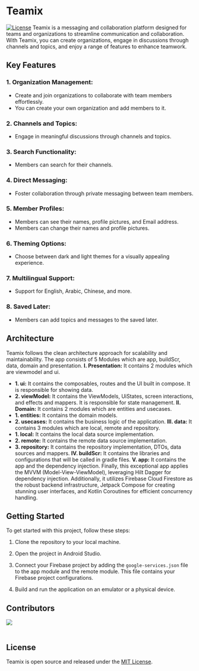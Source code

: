 # Teamix
[![License](https://img.shields.io/badge/License-MIT-blue.svg)](LICENSE)
Teamix is a messaging and collaboration platform designed for teams and organizations to streamline communication and collaboration.
With Teamix, you can create organizations, engage in discussions through channels and topics, and enjoy a range of features to enhance teamwork.
## Key Features
### 1. Organization Management:
- Create and join organizations to collaborate with team members effortlessly.
- You can create your own organization and add members to it.
### 2. Channels and Topics:
- Engage in meaningful discussions through channels and topics.
### 3. Search Functionality:
- Members can search for their channels.
### 4. Direct Messaging:
- Foster collaboration through private messaging between team members.
### 5. Member Profiles:
- Members can see their names, profile pictures, and Email address.
- Members can change their names and profile pictures.
### 6. Theming Options:
- Choose between dark and light themes for a visually appealing experience.
### 7. Multilingual Support:
- Support for English, Arabic, Chinese, and more.
### 8. Saved Later:
- Members can add topics and messages to the saved later.
## Architecture
Teamix follows the clean architecture approach for scalability and maintainability. The app consists of 5 Modules which are app, buildScr, data, domain and presentation.
**I. Presentation:** It contains 2 modules which are viewmodel and ui.
  - **1. ui:** It contains the composables, routes and the UI built in compose. It is responsible for showing data.
  - **2. viewModel:** It contains the ViewModels, UiStates, screen interactions, and effects and mappers. It is responsible for state management.
**II. Domain:** It contains 2 modules which are entities and usecases.
  - **1. entities:** It contains the domain models.
  - **2. usecases:** It contains the business logic of the application.
**III. data:** It contains 3 modules which are local, remote and repository.
  - **1. local:** It contains the local data source implementation.
  - **2. remote:** It contains the remote data source implementation.
  - **3. repository:** It contains the repository implementation, DTOs, data sources and mappers.
**IV. buildScr:** It contains the libraries and configurations that will be called in gradle files.
**V. app:** It contains the app and the dependency injection.
Finally, this exceptional app applies the MVVM (Model-View-ViewModel), leveraging Hilt Dagger for dependency injection.
Additionally, it utilizes Firebase Cloud Firestore as the robust backend infrastructure, Jetpack Compose for creating stunning user interfaces, and Kotlin Coroutines for efficient concurrency handling.
## Getting Started
To get started with this project, follow these steps:

1. Clone the repository to your local machine.
  
3. Open the project in Android Studio.

5. Connect your Firebase project by adding the `google-services.json` file to the app module and the remote module. This file contains your Firebase project configurations.

7. Build and run the application on an emulator or a physical device.

## Contributors

<a href="https://github.com/team-chocolate-cake/Teamix/graphs/contributors">
  <img src="https://contrib.rocks/image?repo=team-chocolate-cake/Teamix" />
</a>
<br>
<br>

## License
Teamix is open source and released under the [MIT License](LICENSE).
